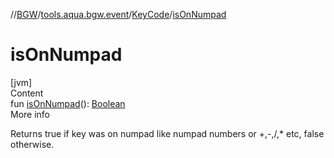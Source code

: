 //[BGW](../../../index.md)/[tools.aqua.bgw.event](../index.md)/[KeyCode](index.md)/[isOnNumpad](is-on-numpad.md)



# isOnNumpad  
[jvm]  
Content  
fun [isOnNumpad](is-on-numpad.md)(): [Boolean](https://kotlinlang.org/api/latest/jvm/stdlib/kotlin/-boolean/index.html)  
More info  


Returns true if key was on numpad like numpad numbers or +,-,/,* etc, false otherwise.

  



